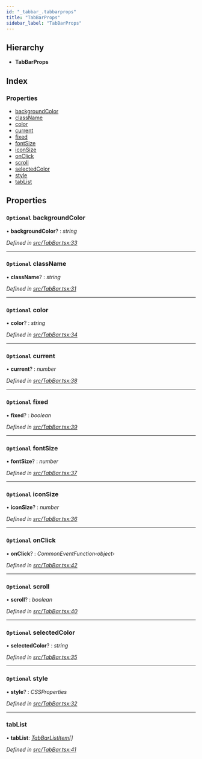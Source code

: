 ```yaml
---
id: "_tabbar_.tabbarprops"
title: "TabBarProps"
sidebar_label: "TabBarProps"
---
```


## Hierarchy

* **TabBarProps**

## Index

### Properties

* [backgroundColor](_tabbar_.tabbarprops.md#optional-backgroundcolor)
* [className](_tabbar_.tabbarprops.md#optional-classname)
* [color](_tabbar_.tabbarprops.md#optional-color)
* [current](_tabbar_.tabbarprops.md#optional-current)
* [fixed](_tabbar_.tabbarprops.md#optional-fixed)
* [fontSize](_tabbar_.tabbarprops.md#optional-fontsize)
* [iconSize](_tabbar_.tabbarprops.md#optional-iconsize)
* [onClick](_tabbar_.tabbarprops.md#optional-onclick)
* [scroll](_tabbar_.tabbarprops.md#optional-scroll)
* [selectedColor](_tabbar_.tabbarprops.md#optional-selectedcolor)
* [style](_tabbar_.tabbarprops.md#optional-style)
* [tabList](_tabbar_.tabbarprops.md#tablist)

## Properties

### `Optional` backgroundColor

• **backgroundColor**? : *string*

*Defined in [src/TabBar.tsx:33](https://github.com/tarojsx/ui/blob/v0.11.0/src/TabBar.tsx#L33)*

___

### `Optional` className

• **className**? : *string*

*Defined in [src/TabBar.tsx:31](https://github.com/tarojsx/ui/blob/v0.11.0/src/TabBar.tsx#L31)*

___

### `Optional` color

• **color**? : *string*

*Defined in [src/TabBar.tsx:34](https://github.com/tarojsx/ui/blob/v0.11.0/src/TabBar.tsx#L34)*

___

### `Optional` current

• **current**? : *number*

*Defined in [src/TabBar.tsx:38](https://github.com/tarojsx/ui/blob/v0.11.0/src/TabBar.tsx#L38)*

___

### `Optional` fixed

• **fixed**? : *boolean*

*Defined in [src/TabBar.tsx:39](https://github.com/tarojsx/ui/blob/v0.11.0/src/TabBar.tsx#L39)*

___

### `Optional` fontSize

• **fontSize**? : *number*

*Defined in [src/TabBar.tsx:37](https://github.com/tarojsx/ui/blob/v0.11.0/src/TabBar.tsx#L37)*

___

### `Optional` iconSize

• **iconSize**? : *number*

*Defined in [src/TabBar.tsx:36](https://github.com/tarojsx/ui/blob/v0.11.0/src/TabBar.tsx#L36)*

___

### `Optional` onClick

• **onClick**? : *CommonEventFunction‹object›*

*Defined in [src/TabBar.tsx:42](https://github.com/tarojsx/ui/blob/v0.11.0/src/TabBar.tsx#L42)*

___

### `Optional` scroll

• **scroll**? : *boolean*

*Defined in [src/TabBar.tsx:40](https://github.com/tarojsx/ui/blob/v0.11.0/src/TabBar.tsx#L40)*

___

### `Optional` selectedColor

• **selectedColor**? : *string*

*Defined in [src/TabBar.tsx:35](https://github.com/tarojsx/ui/blob/v0.11.0/src/TabBar.tsx#L35)*

___

### `Optional` style

• **style**? : *CSSProperties*

*Defined in [src/TabBar.tsx:32](https://github.com/tarojsx/ui/blob/v0.11.0/src/TabBar.tsx#L32)*

___

###  tabList

• **tabList**: *[TabBarListItem](../modules/_tabbar_.md#tabbarlistitem)[]*

*Defined in [src/TabBar.tsx:41](https://github.com/tarojsx/ui/blob/v0.11.0/src/TabBar.tsx#L41)*
